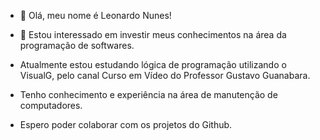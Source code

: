 - 👋 Olá, meu nome é Leonardo Nunes!

- 👀 Estou interessado em investir meus conhecimentos na área da programação de softwares.
  
- Atualmente estou estudando lógica de programação utilizando o VisualG, pelo canal Curso em Vídeo do Professor Gustavo Guanabara.

- Tenho conhecimento e experiência na área de manutenção de computadores.

- Espero poder colaborar com os projetos do Github.

<!---
LeonardoNunes83/LeonardoNunes83 is a ✨ special ✨ repository because its `README.md` (this file) appears on your GitHub profile.
You can click the Preview link to take a look at your changes.
--->
